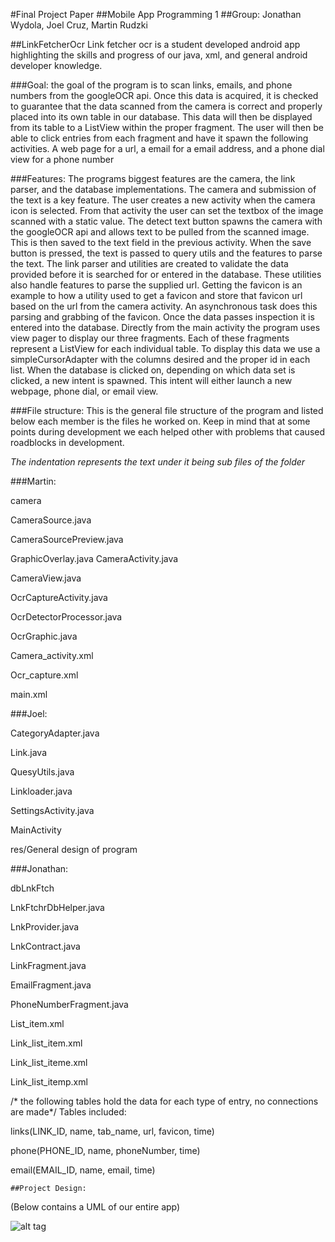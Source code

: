 

#Final Project Paper
##Mobile App Programming 1
##Group: Jonathan Wydola, Joel Cruz, Martin Rudzki


##LinkFetcherOcr
Link fetcher ocr is a student developed android app highlighting the skills and progress of our java, xml, and general android developer knowledge. 


###Goal: 
the goal of the program is to scan links, emails, and phone numbers from the googleOCR api. Once this data is acquired, it is checked to guarantee that the data scanned from the camera is correct and properly placed into its own table in our database. This data will then be displayed from its table to a ListView within the proper fragment. The user will then be able to click entries from each fragment and have it spawn the following activities. A web page for a url, a email for a email address, and a phone dial view for a phone number

###Features: 
The programs biggest  features are the camera, the link parser, and the database implementations. 
The camera and submission of the text is a key feature. The user creates a new activity when the camera icon is selected. From that activity the user can set the textbox of the image scanned with a static value. The detect text button spawns the camera with the googleOCR api and allows text to be pulled from the scanned image. This is then saved to the text field in the previous activity. When the save button is pressed, the text is passed to query utils and the features to parse the text.
The link parser and utilities are created to validate the data provided before it is searched for or entered in the database. These utilities also handle features to parse the supplied url. Getting the favicon is an example to how a utility used to get a favicon and store that favicon url based on the url from the camera activity. An asynchronous task does this parsing and grabbing of the favicon. Once the data passes inspection it is entered into the database.
Directly from the main activity the program uses view pager to display our three fragments.  Each of these fragments represent a ListView for each individual table. To display this data we use a simpleCursorAdapter with the columns desired and the proper id in each list. When the database is clicked on, depending on which data set is clicked, a new intent is spawned. This intent will either launch a new webpage, phone dial, or email view. 

###File structure: 
This is the general file structure of the program and listed below each member is the files he worked on. Keep in mind that at some points during development we each helped other with problems that caused roadblocks in development.

*The indentation represents the text under it being sub files of the folder*

###Martin:

camera

   CameraSource.java
    
   CameraSourcePreview.java
    
   GraphicOverlay.java
CameraActivity.java

CameraView.java

OcrCaptureActivity.java

OcrDetectorProcessor.java

OcrGraphic.java

Camera_activity.xml

Ocr_capture.xml

main.xml


###Joel: 

CategoryAdapter.java

Link.java

QuesyUtils.java

Linkloader.java

SettingsActivity.java

MainActivity

res/General design of program



###Jonathan:

dbLnkFtch

LnkFtchrDbHelper.java

LnkProvider.java

LnkContract.java

LinkFragment.java

EmailFragment.java

PhoneNumberFragment.java

List_item.xml

Link_list_item.xml

Link_list_iteme.xml

Link_list_itemp.xml



/* the following tables hold the data for each type of entry, no connections are made*/
Tables included:

links(LINK_ID, name, tab_name, url, favicon, time)

phone(PHONE_ID, name, phoneNumber, time)

email(EMAIL_ID, name, email, time)
    
    ##Project Design:


(Below contains a UML of our entire app)
    
![alt tag](http://i50.photobucket.com/albums/f333/MartinRudzki/UML_zpsfyqvwgnn.jpg)
